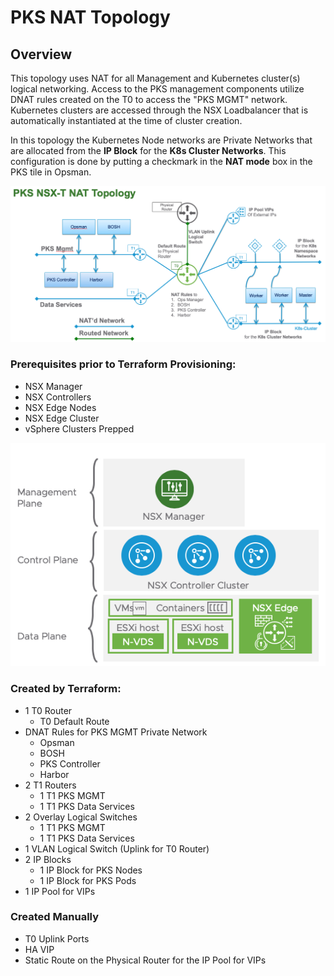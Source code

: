 # PKS NAT Topology

## Overview

This topology uses NAT for all Management and Kubernetes cluster(s) logical networking. Access to the PKS management components utilize DNAT rules created on the T0 to access the "PKS MGMT" network. Kubernetes clusters are accessed through the NSX Loadbalancer that is automatically instantiated at the time of cluster creation.

In this topology the Kubernetes Node networks are Private Networks that are allocated from the **IP Block** for the **K8s Cluster Networks**. This configuration is done by putting a checkmark in the **NAT mode** box in the PKS tile in Opsman.

<img src="../images/nat-diagram.png">

### Prerequisites prior to Terraform Provisioning:
* NSX Manager
* NSX Controllers
* NSX Edge Nodes
* NSX Edge Cluster
* vSphere Clusters Prepped

<img src="../images/nsx-components.png">

### Created by Terraform:
* 1 T0 Router
    * T0 Default Route
* DNAT Rules for PKS MGMT Private Network
    * Opsman
    * BOSH
    * PKS Controller
    * Harbor
* 2 T1 Routers
    * 1 T1 PKS MGMT
    * 1 T1 PKS Data Services
* 2 Overlay Logical Switches
    * 1 T1 PKS MGMT
    * 1 T1 PKS Data Services
* 1 VLAN Logical Switch (Uplink for T0 Router)
* 2 IP Blocks
    * 1 IP Block for PKS Nodes
    * 1 IP Block for PKS Pods
* 1 IP Pool for VIPs 

### Created Manually
* T0 Uplink Ports
* HA VIP
* Static Route on the Physical Router for the IP Pool for VIPs

